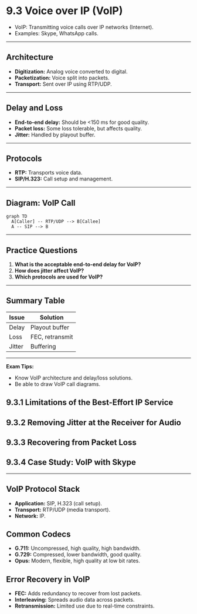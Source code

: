 # 9.3 Voice over IP (VoIP)

- VoIP: Transmitting voice calls over IP networks (Internet).
- Examples: Skype, WhatsApp calls.

---

## Architecture
- **Digitization:** Analog voice converted to digital.
- **Packetization:** Voice split into packets.
- **Transport:** Sent over IP using RTP/UDP.

---

## Delay and Loss
- **End-to-end delay:** Should be <150 ms for good quality.
- **Packet loss:** Some loss tolerable, but affects quality.
- **Jitter:** Handled by playout buffer.

---

## Protocols
- **RTP:** Transports voice data.
- **SIP/H.323:** Call setup and management.

---

## Diagram: VoIP Call
```mermaid
graph TD
  A[Caller] -- RTP/UDP --> B[Callee]
  A -- SIP --> B
```

---

## Practice Questions
1. **What is the acceptable end-to-end delay for VoIP?**
2. **How does jitter affect VoIP?**
3. **Which protocols are used for VoIP?**

---

## Summary Table
| Issue      | Solution         |
|------------|-----------------|
| Delay      | Playout buffer   |
| Loss       | FEC, retransmit  |
| Jitter     | Buffering        |

---

**Exam Tips:**
- Know VoIP architecture and delay/loss solutions.
- Be able to draw VoIP call diagrams.

## 9.3.1 Limitations of the Best-Effort IP Service


## 9.3.2 Removing Jitter at the Receiver for Audio


## 9.3.3 Recovering from Packet Loss


## 9.3.4 Case Study: VoIP with Skype 

---

## VoIP Protocol Stack
- **Application:** SIP, H.323 (call setup).
- **Transport:** RTP/UDP (media transport).
- **Network:** IP.

## Common Codecs
- **G.711:** Uncompressed, high quality, high bandwidth.
- **G.729:** Compressed, lower bandwidth, good quality.
- **Opus:** Modern, flexible, high quality at low bit rates.

## Error Recovery in VoIP
- **FEC:** Adds redundancy to recover from lost packets.
- **Interleaving:** Spreads audio data across packets.
- **Retransmission:** Limited use due to real-time constraints. 